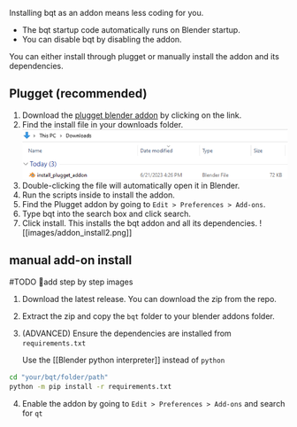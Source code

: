 Installing bqt as an addon means less coding for you.
- The bqt startup code automatically runs on Blender startup.  
- You can disable bqt by disabling the addon.

You can either install through plugget or manually install the addon and its dependencies.

## Plugget  (recommended)

1. Download the [plugget blender addon](https://github.com/hannesdelbeke/plugget-blender-addon/raw/main/installer/install_plugget_addon.blend) by clicking on the link.
2. Find the install file in your downloads folder.
  ![](images/addon_install1.png)
3. Double-clicking the file will automatically open it in Blender.
4. Run the scripts inside to install the addon.
5. Find the Plugget addon by going to `Edit > Preferences > Add-ons`.
6. Type bqt into the search box and click search.
7. Click install. This installs the bqt addon and all its dependencies.
  ![[images/addon_install2.png]]


## manual add-on install

#TODO 👷add step by step images

1. Download the latest release. You can download the zip from the repo.
2. Extract the zip and copy the `bqt` folder to your blender addons folder.
3. (ADVANCED) Ensure the dependencies are installed from `requirements.txt`  
   
   Use the [[Blender python interpreter]] instead of `python`
```bash
cd "your/bqt/folder/path"
python -m pip install -r requirements.txt
```
4. Enable the addon by going to `Edit > Preferences > Add-ons` and search for `qt`
